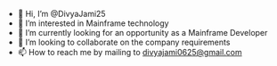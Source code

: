 - 👋 Hi, I’m @DivyaJami25
- 👀 I’m interested in Mainframe technology 
- 🌱 I’m currently looking for an opportunity as a Mainframe Developer
- 💞️ I’m looking to collaborate on the company requirements 
- 📫 How to reach me by mailing to divyajami0625@gmail.com

<!---
DivyaJami25/DivyaJami25 is a ✨ special ✨ repository because its `README.md` (this file) appears on your GitHub profile.
You can click the Preview link to take a look at your changes.
--->

